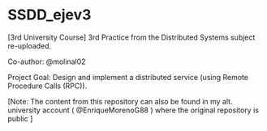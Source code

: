 # SSDD_ejev3
[3rd University Course] 3rd Practice from the Distributed Systems subject re-uploaded.

Co-author: @molinal02

Project Goal: Design and implement a distributed service (using Remote Procedure Calls (RPC)).

[Note: The content from this repository can also be found in my alt. university account ( @EnriqueMorenoG88 ) where the original repository is public ]

